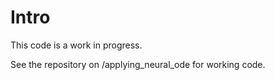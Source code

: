 # Intro


This code is a work in progress. 

See the repository on /applying_neural_ode for working code.  
